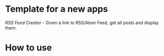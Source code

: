 # Template for a new apps

*RSS Feed Creator* - Given a link to RSS/Atom Feed, get all posts and display them.

# How to use

